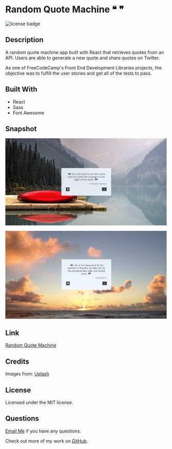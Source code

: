 # Random Quote Machine ❝ ❞

![license badge](https://img.shields.io/badge/license-MIT-blue)

## Description 

A random quote machine app built with React that retrieves quotes from an API. Users are
able to generate a new quote and share quotes on Twitter. 

As one of FreeCodeCamp's Front End Development Libraries projects, the objective was to fulfill the user stories and get all of the tests to pass. 

## Built With
* React
* Sass
* Font Awesome

## Snapshot 

![screenshot](./public\screenshots\Columbus.png)

![screenshot](./public\screenshots\Angelou.png)

## Link
[Random Quote Machine]()

## Credits
Images from: 
[Uplash](https://www.uplash.com)

## License
Licensed under the MIT license.

## Questions 
[Email Me](Chloe.a.harris17@gmail.com) if you have any questions.

Check out more of my work on [GitHub](https://github.com/chloeharris1).